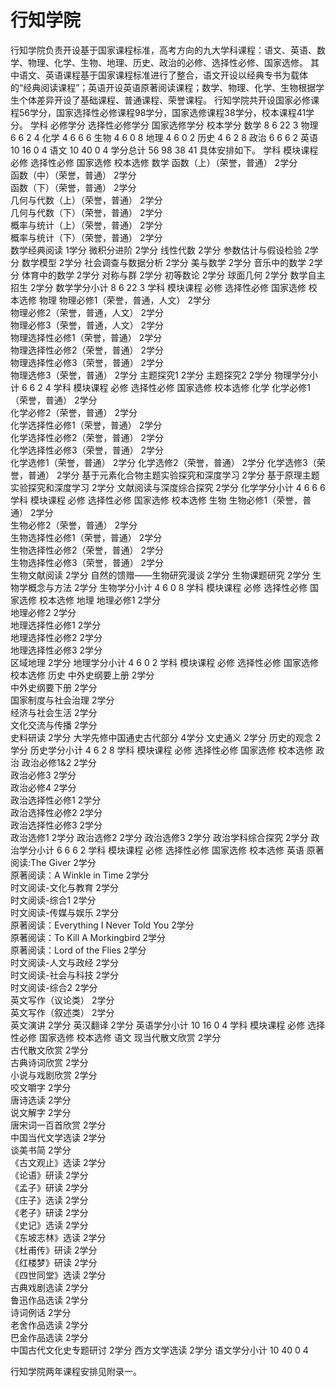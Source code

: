 # 行知学院

行知学院负责开设基于国家课程标准，高考方向的九大学科课程：语文、英语、数学、物理、化学、生物、地理、历史、政治的必修、选择性必修、国家选修。
其中语文、英语课程基于国家课程标准进行了整合，语文开设以经典专书为载体的“经典阅读课程”；英语开设英语原著阅读课程；数学、物理、化学、生物根据学生个体差异开设了基础课程、普通课程、荣誉课程。
行知学院共开设国家必修课程56学分，国家选择性必修课程98学分，国家选修课程38学分，校本课程41学分。
学科	必修学分	选择性必修学分	国家选修学分	校本学分
数学	8	6	22	3
物理	6	6	2	4
化学	4	6	6	6
生物	4	6	0	8
地理	4	6	0	2
历史	4	6	2	8
政治	6	6	6	2
英语	10	16	0	4
语文	10	40	0	4
学分总计	56	98	38	41
具体安排如下。
学科	模块课程	必修	选择性必修	国家选修	校本选修
数学	函数（上）（荣誉，普通）	2学分			
	函数（中）（荣誉，普通）	2学分			
	函数（下）（荣誉，普通）		2学分		
	几何与代数（上）（荣誉，普通）	2学分			
	几何与代数（下）（荣誉，普通）		2学分		
	概率与统计（上）（荣誉，普通）	2学分			
	概率与统计（下）（荣誉，普通）		2学分		
	数学经典阅读				1学分
	微积分进阶			2学分	
	线性代数			2学分	
	参数估计与假设检验			2学分	
	数学模型			2学分	
	社会调查与数据分析			2学分	
	美与数学			2学分	
	音乐中的数学			2学分	
	体育中的数学			2学分	
	对称与群			2学分	
	初等数论			2学分	
	球面几何			2学分	
	数学自主招生				2学分
数学学分小计	8	6	22	3
学科	模块课程	必修	选择性必修	国家选修	校本选修
物理	物理必修1（荣誉，普通，人文）	2学分			
	物理必修2（荣誉，普通，人文）	2学分			
	物理必修3（荣誉，普通，人文）	2学分			
	物理选择性必修1（荣誉，普通）		2学分		
	物理选择性必修2（荣誉，普通）		2学分		
	物理选择性必修3（荣誉，普通）		2学分		
	物理选修3（荣誉，普通）			2学分	
	主题探究1				2学分
	主题探究2				2学分
物理学分小计	6	6	2	4
学科	模块课程	必修	选择性必修	国家选修	校本选修
化学	化学必修1（荣誉，普通）	2学分			
	化学必修2（荣誉，普通）	2学分			
	化学选择性必修1（荣誉，普通）		2学分		
	化学选择性必修2（荣誉，普通）		2学分		
	化学选择性必修3（荣誉，普通）		2学分		
	化学选修1（荣誉，普通）			2学分	
	化学选修2（荣誉，普通）			2学分	
	化学选修3（荣誉，普通）			2学分	
	基于元素化合物主题实验探究和深度学习				2学分
	基于原理主题实验探究和深度学习				2学分
	文献阅读与深度综合探究				2学分
化学学分小计	4	6	6	6
学科	模块课程	必修	选择性必修	国家选修	校本选修
生物	生物必修1（荣誉，普通）	2学分			
	生物必修2（荣誉，普通）	2学分			
	生物选择性必修1（荣誉，普通）		2学分		
	生物选择性必修2（荣誉，普通）		2学分		
	生物选择性必修3（荣誉，普通）		2学分		
	生物文献阅读				2学分
	自然的馈赠——生物研究漫谈				2学分
	生物课题研究				2学分
	生物学概念与方法				2学分
生物学分小计	4	6	0	8
学科	模块课程	必修	选择性必修	国家选修	校本选修
地理	地理必修1	2学分			
	地理必修2	2学分			
	地理选择性必修1		2学分		
	地理选择性必修2		2学分		
	地理选择性必修3		2学分		
	区域地理				2学分
地理学分小计	4	6	0	2
学科	模块课程	必修	选择性必修	国家选修	校本选修
历史	中外史纲要上册	2学分			
	中外史纲要下册	2学分			
	国家制度与社会治理		2学分		
	经济与社会生活		2学分		
	文化交流与传播		2学分		
	史料研读			2学分	
	大学先修中国通史古代部分				4学分
	文史通义				2学分
	历史的观念				2学分
历史学分小计	4	6	2	8
学科	模块课程	必修	选择性必修	国家选修	校本选修
政治	政治必修1&2	2学分			
	政治必修3	2学分			
	政治必修4	2学分			
	政治选择性必修1		2学分		
	政治选择性必修2		2学分		
	政治选择性必修3		2学分		
	政治选修1			2学分	
	政治选修2			2学分	
	政治选修3			2学分	
	政治学科综合探究				2学分
政治学分小计	6	6	6	2
学科	模块课程	必修	选择性必修	国家选修	校本选修
英语	原著阅读:The Giver	2学分			
	原著阅读：A Winkle in Time	2学分			
	时文阅读-文化与教育	2学分			
	时文阅读-综合1	2学分			
	时文阅读-传媒与娱乐	2学分			
	原著阅读：Everything I Never Told You		2学分		
	原著阅读：To Kill A Morkingbird		2学分		
	原著阅读：Lord of the Flies		2学分		
	时文阅读-人文与政经		2学分		
	时文阅读-社会与科技		2学分		
	时文阅读-综合2		2学分		
	英文写作（议论类）		2学分		
	英文写作（叙述类）		2学分		
	英文演讲				2学分
	英汉翻译				2学分
英语学分小计	10	16	0	4
学科	模块课程	必修	选择性必修	国家选修	校本选修
语文	现当代散文欣赏	2学分			
	古代散文欣赏	2学分			
	古典诗词欣赏	2学分			
	小说与戏剧欣赏	2学分			
	咬文嚼字	2学分			
	唐诗选读		2学分		
	说文解字		2学分		
	唐宋词一百首欣赏		2学分		
	中国当代文学选读		2学分		
	谈美书简		2学分		
	《古文观止》选读		2学分		
	《论语》研读		2学分		
	《孟子》研读		2学分		
	《庄子》选读		2学分		
	《老子》研读		2学分		
	《史记》选读		2学分		
	《东坡志林》选读		2学分		
	《杜甫传》研读		2学分		
	《红楼梦》研读		2学分		
	《四世同堂》选读		2学分		
	古典戏剧选读		2学分		
	鲁迅作品选读		2学分		
	诗词例话		2学分		
	老舍作品选读		2学分		
	巴金作品选读		2学分		
	中国古代文化史专题研讨				2学分
	西方文学选读				2学分
语文学分小计	10	40	0	4



行知学院两年课程安排见附录一。
